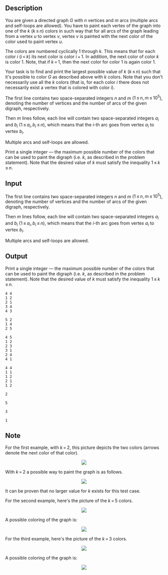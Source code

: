 ## Description

<div><p>You are given a <span class="tex-font-style-bf">directed</span> graph <span class="tex-span"><i>G</i></span> with <span class="tex-span"><i>n</i></span> vertices and <span class="tex-span"><i>m</i></span> arcs (<span class="tex-font-style-bf">multiple arcs and self-loops</span> are allowed). You have to paint each vertex of the graph into one of the <span class="tex-span"><i>k</i></span> <span class="tex-span">(<i>k</i> ≤ <i>n</i>)</span> colors in such way that for all arcs of the graph leading from a vertex <span class="tex-span"><i>u</i></span> to vertex <span class="tex-span"><i>v</i></span>, vertex <span class="tex-span"><i>v</i></span> is painted with the <span class="tex-font-style-it">next color</span> of the color used to paint vertex <span class="tex-span"><i>u</i></span>.</p><p>The colors are numbered cyclically <span class="tex-span">1</span> through <span class="tex-span"><i>k</i></span>. This means that for each color <span class="tex-span"><i>i</i></span> <span class="tex-span">(<i>i</i> &lt; <i>k</i>)</span> its next color is color <span class="tex-span"><i>i</i> + 1</span>. In addition, the next color of color <span class="tex-span"><i>k</i></span> is color <span class="tex-span">1</span>. Note, that if <span class="tex-span"><i>k</i> = 1</span>, then the next color for color <span class="tex-span">1</span> is again color <span class="tex-span">1</span>.</p><p>Your task is to find and print the largest possible value of <span class="tex-span"><i>k</i></span> <span class="tex-span">(<i>k</i> ≤ <i>n</i>)</span> such that it's possible to color <span class="tex-span"><i>G</i></span> as described above with <span class="tex-span"><i>k</i></span> colors. Note that you don't necessarily use all the <span class="tex-span"><i>k</i></span> colors (that is, for each color <span class="tex-span"><i>i</i></span> there does not necessarily exist a vertex that is colored with color <span class="tex-span"><i>i</i></span>).</p></div><div class="input-specification"><p>The first line contains two space-separated integers <span class="tex-span"><i>n</i></span> and <span class="tex-span"><i>m</i></span> (<span class="tex-span">1 ≤ <i>n</i>, <i>m</i> ≤ 10<sup class="upper-index">5</sup></span>), denoting the number of vertices and the number of arcs of the given digraph, respectively.</p><p>Then <span class="tex-span"><i>m</i></span> lines follow, each line will contain two space-separated integers <span class="tex-span"><i>a</i><sub class="lower-index"><i>i</i></sub></span> and <span class="tex-span"><i>b</i><sub class="lower-index"><i>i</i></sub></span> (<span class="tex-span">1 ≤ <i>a</i><sub class="lower-index"><i>i</i></sub>, <i>b</i><sub class="lower-index"><i>i</i></sub> ≤ <i>n</i></span>), which means that the <span class="tex-span"><i>i</i></span>-th arc goes from vertex <span class="tex-span"><i>a</i><sub class="lower-index"><i>i</i></sub></span> to vertex <span class="tex-span"><i>b</i><sub class="lower-index"><i>i</i></sub></span>.</p><p>Multiple arcs and self-loops are allowed.</p></div><div class="output-specification"><p>Print a single integer — the maximum possible number of the colors that can be used to paint the digraph (i.e. <span class="tex-span"><i>k</i></span>, as described in the problem statement). Note that the desired value of <span class="tex-span"><i>k</i></span> must satisfy the inequality <span class="tex-span">1 ≤ <i>k</i> ≤ <i>n</i></span>.</p></div>

## Input

<p>The first line contains two space-separated integers <span class="tex-span"><i>n</i></span> and <span class="tex-span"><i>m</i></span> (<span class="tex-span">1 ≤ <i>n</i>, <i>m</i> ≤ 10<sup class="upper-index">5</sup></span>), denoting the number of vertices and the number of arcs of the given digraph, respectively.</p><p>Then <span class="tex-span"><i>m</i></span> lines follow, each line will contain two space-separated integers <span class="tex-span"><i>a</i><sub class="lower-index"><i>i</i></sub></span> and <span class="tex-span"><i>b</i><sub class="lower-index"><i>i</i></sub></span> (<span class="tex-span">1 ≤ <i>a</i><sub class="lower-index"><i>i</i></sub>, <i>b</i><sub class="lower-index"><i>i</i></sub> ≤ <i>n</i></span>), which means that the <span class="tex-span"><i>i</i></span>-th arc goes from vertex <span class="tex-span"><i>a</i><sub class="lower-index"><i>i</i></sub></span> to vertex <span class="tex-span"><i>b</i><sub class="lower-index"><i>i</i></sub></span>.</p><p>Multiple arcs and self-loops are allowed.</p>

## Output

<p>Print a single integer — the maximum possible number of the colors that can be used to paint the digraph (i.e. <span class="tex-span"><i>k</i></span>, as described in the problem statement). Note that the desired value of <span class="tex-span"><i>k</i></span> must satisfy the inequality <span class="tex-span">1 ≤ <i>k</i> ≤ <i>n</i></span>.</p>





```input1
4 4
1 2
2 1
3 4
4 3

```




```input2
5 2
1 4
2 5

```




```input3
4 5
1 2
2 3
3 1
2 4
4 1

```




```input4
4 4
1 1
1 2
2 1
1 2

```




```output1
2

```




```output2
5

```




```output3
3

```




```output4
1

```



## Note

<p>For the first example, with <span class="tex-span"><i>k</i> = 2</span>, this picture depicts the two colors (arrows denote the next color of that color).</p><center> <img class="tex-graphics" src="file://lJHHbpwB.png" style="max-width: 100.0%;max-height: 100.0%;"> </center><p>With <span class="tex-span"><i>k</i> = 2</span> a possible way to paint the graph is as follows.</p><center> <img class="tex-graphics" src="file://k5e86f86.png" style="max-width: 100.0%;max-height: 100.0%;"> </center><p>It can be proven that no larger value for <span class="tex-span"><i>k</i></span> exists for this test case.</p><p>For the second example, here's the picture of the <span class="tex-span"><i>k</i> = 5</span> colors.</p><center> <img class="tex-graphics" src="file://BRSVd72W.png" style="max-width: 100.0%;max-height: 100.0%;"> </center><p>A possible coloring of the graph is:</p><center> <img class="tex-graphics" src="file://GzfXhA0j.png" style="max-width: 100.0%;max-height: 100.0%;"> </center><p>For the third example, here's the picture of the <span class="tex-span"><i>k</i> = 3</span> colors.</p><center> <img class="tex-graphics" src="file://zdMctaMe.png" style="max-width: 100.0%;max-height: 100.0%;"> </center><p>A possible coloring of the graph is:</p><center> <img class="tex-graphics" src="file://1lzs1TMh.png" style="max-width: 100.0%;max-height: 100.0%;"> </center>
